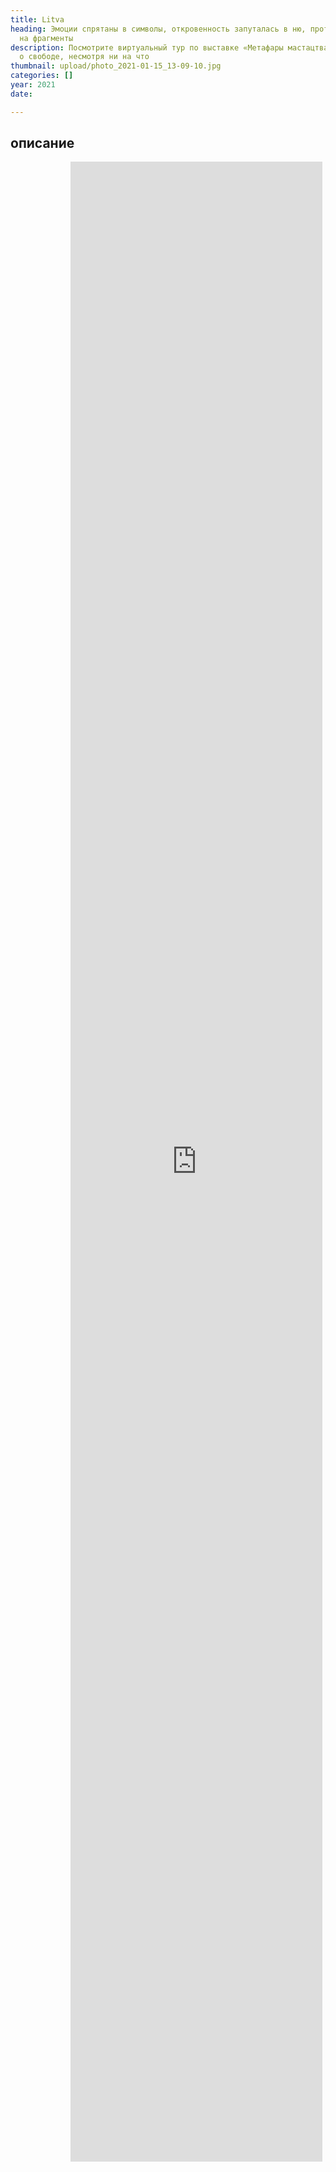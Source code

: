 ```yaml
---
title: Litva
heading: Эмоции спрятаны в символы, откровенность запуталась в ню, протест распался
  на фрагменты
description: Посмотрите виртуальный тур по выставке «Метафары мастацтва Літвы», она
  о свободе, несмотря ни на что
thumbnail: upload/photo_2021-01-15_13-09-10.jpg
categories: []
year: 2021
date: 

---
```

<div>
<h2>
    <!-- пишите описание тут -->
    описание
</h2>
<iframe src="https://hi360v.com/v-tours/ltc_exh/" frameborder="0" scrolling="no" style="height: 80vh; width: 80%; margin: 0 10vw" allowfullscreen="true" webkitallowfullscreen="true" mozallowfullscreen="true"></iframe>
</div>